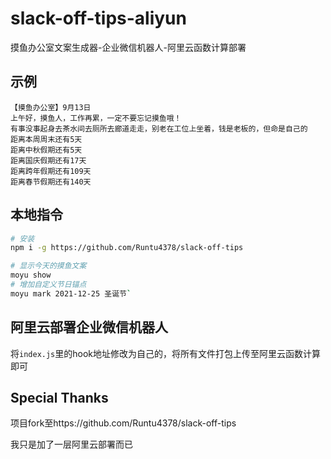 # slack-off-tips-aliyun

摸鱼办公室文案生成器-企业微信机器人-阿里云函数计算部署

## 示例

```
【摸鱼办公室】9月13日
上午好，摸鱼人，工作再累，一定不要忘记摸鱼哦！
有事没事起身去茶水间去厕所去廊道走走，别老在工位上坐着，钱是老板的，但命是自己的
距离本周周末还有5天
距离中秋假期还有5天
距离国庆假期还有17天
距离跨年假期还有109天
距离春节假期还有140天
```

## 本地指令

```bash
# 安装
npm i -g https://github.com/Runtu4378/slack-off-tips

# 显示今天的摸鱼文案
moyu show
# 增加自定义节日锚点
moyu mark 2021-12-25 圣诞节`
```

## 阿里云部署企业微信机器人

将`index.js`里的hook地址修改为自己的，将所有文件打包上传至阿里云函数计算即可

## Special Thanks

项目fork至https://github.com/Runtu4378/slack-off-tips

我只是加了一层阿里云部署而已